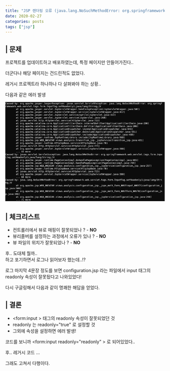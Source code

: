 ```yaml
---
title: "JSP 렌더링 오류 (java.lang.NoSuchMethodError: org.springframework.web.servlet.tags.form.InputTag.setReadonly(Ljava/lang/String;)V)"
date: 2020-02-27
categories: posts
tags: ["jsp"]
---
```


## | 문제
프로젝트를 업데이트하고 배포하였는데, 특정 페이지만 안들어가진다..

더군다나 해당 페이지는 건드린적도 없었다.

레거시 프로젝트라 하나하나 다 살펴봐야 하는 상황..

다음과 같은 에러 발생

<div style="width: 100%">
  <img src="../assets/images/202002271223-fomtinputreadonly.PNG">
</div>

## | 체크리스트
- 컨트롤러에서 뷰로 매핑이 잘못되었나 ? - **NO**
- 뷰리졸버를 설정하는 과정에서 오류가 있나 ? - **NO**
- 뷰 파일의 위치가 잘못되었나 ? - **NO**

후.. 도대체 뭘까..   
하고 포기하면서 로그나 읽어보자 했는데..!?

로그 마지막 4문장 정도를 보면 configuration.jsp 라는 파일에서 input 태그의 readonly 속성이 잘못됬다고 나와있었다!

다시 구글링해서 다음과 같이 명쾌한 해답을 얻었다.

## | 결론

- <form:input > 태그의 readonly 속성이 잘못되었던 것
- readonly 는 readonly="true" 로 설정할 것
- 그외에 속성을 설정하면 에러 발생!

코드를 보니까 <form:input readonly="readonly" > 로 되어있었다..

후.. 레거시 코드 ... 

그래도 고쳐서 다행이다.